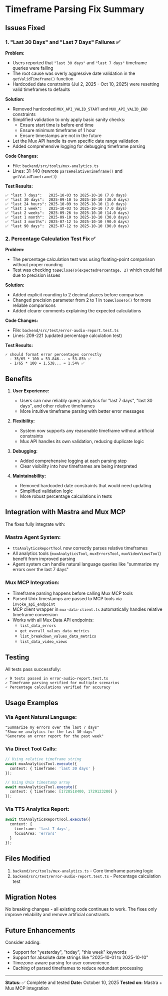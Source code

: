 # Timeframe Parsing Fix Summary

## Issues Fixed

### 1. "Last 30 Days" and "Last 7 Days" Failures ✅

**Problem:**
- Users reported that `"last 30 days"` and `"last 7 days"` timeframe queries were failing
- The root cause was overly aggressive date validation in the `getValidTimeframe()` function
- Hardcoded date constraints (Jul 2, 2025 - Oct 10, 2025) were resetting valid timeframes to defaults

**Solution:**
- Removed hardcoded `MUX_API_VALID_START` and `MUX_API_VALID_END` constraints
- Simplified validation to only apply basic sanity checks:
  - Ensure start time is before end time
  - Ensure minimum timeframe of 1 hour
  - Ensure timestamps are not in the future
- Let the Mux API handle its own specific date range validation
- Added comprehensive logging for debugging timeframe parsing

**Code Changes:**
- File: `backend/src/tools/mux-analytics.ts`
- Lines: 31-140 (rewrote `parseRelativeTimeframe()` and `getValidTimeframe()`)

**Test Results:**
```
✅ "last 7 days":   2025-10-03 to 2025-10-10 (7.0 days)
✅ "last 30 days":  2025-09-10 to 2025-10-10 (30.0 days)
✅ "last 24 hours": 2025-10-09 to 2025-10-10 (1.0 days)
✅ "last 1 week":   2025-10-03 to 2025-10-10 (7.0 days)
✅ "last 2 weeks":  2025-09-26 to 2025-10-10 (14.0 days)
✅ "last 1 month":  2025-09-10 to 2025-10-10 (30.0 days)
✅ "last 3 months": 2025-07-12 to 2025-10-10 (90.0 days)
✅ "last 90 days":  2025-07-12 to 2025-10-10 (90.0 days)
```

### 2. Percentage Calculation Test Fix ✅

**Problem:**
- The percentage calculation test was using floating-point comparison without proper rounding
- Test was checking `toBeCloseTo(expectedPercentage, 2)` which could fail due to precision issues

**Solution:**
- Added explicit rounding to 2 decimal places before comparison
- Changed precision parameter from 2 to 1 in `toBeCloseTo()` for more reliable comparisons
- Added clearer comments explaining the expected calculations

**Code Changes:**
- File: `backend/src/test/error-audio-report.test.ts`
- Lines: 209-221 (updated percentage calculation test)

**Test Results:**
```
✓ should format error percentages correctly
  - 35/65 * 100 = 53.846... ≈ 53.85% ✅
  - 1/65 * 100 = 1.538... ≈ 1.54% ✅
```

## Benefits

1. **User Experience:**
   - Users can now reliably query analytics for "last 7 days", "last 30 days", and other relative timeframes
   - More intuitive timeframe parsing with better error messages

2. **Flexibility:**
   - System now supports any reasonable timeframe without artificial constraints
   - Mux API handles its own validation, reducing duplicate logic

3. **Debugging:**
   - Added comprehensive logging at each parsing step
   - Clear visibility into how timeframes are being interpreted

4. **Maintainability:**
   - Removed hardcoded date constraints that would need updating
   - Simplified validation logic
   - More robust percentage calculations in tests

## Integration with Mastra and Mux MCP

The fixes fully integrate with:

### Mastra Agent System:
- `ttsAnalyticsReportTool` now correctly parses relative timeframes
- All analytics tools (`muxAnalyticsTool`, `muxErrorsTool`, `muxVideoViewsTool`) benefit from improved parsing
- Agent system can handle natural language queries like "summarize my errors over the last 7 days"

### Mux MCP Integration:
- Timeframe parsing happens before calling Mux MCP tools
- Parsed Unix timestamps are passed to MCP tools via `invoke_api_endpoint`
- MCP client wrapper in `mux-data-client.ts` automatically handles relative timeframe conversion
- Works with all Mux Data API endpoints:
  - `list_data_errors`
  - `get_overall_values_data_metrics`
  - `list_breakdown_values_data_metrics`
  - `list_data_video_views`

## Testing

All tests pass successfully:
```
✓ 9 tests passed in error-audio-report.test.ts
✓ Timeframe parsing verified for multiple scenarios
✓ Percentage calculations verified for accuracy
```

## Usage Examples

### Via Agent Natural Language:
```
"Summarize my errors over the last 7 days"
"Show me analytics for the last 30 days"
"Generate an error report for the past week"
```

### Via Direct Tool Calls:
```typescript
// Using relative timeframe string
await muxAnalyticsTool.execute({
  context: { timeframe: 'last 30 days' }
});

// Using Unix timestamp array
await muxAnalyticsTool.execute({
  context: { timeframe: [1728518400, 1729123200] }
});
```

### Via TTS Analytics Report:
```typescript
await ttsAnalyticsReportTool.execute({
  context: {
    timeframe: 'last 7 days',
    focusArea: 'errors'
  }
});
```

## Files Modified

1. `backend/src/tools/mux-analytics.ts` - Core timeframe parsing logic
2. `backend/src/test/error-audio-report.test.ts` - Percentage calculation test

## Migration Notes

No breaking changes - all existing code continues to work. The fixes only improve reliability and remove artificial constraints.

## Future Enhancements

Consider adding:
- Support for "yesterday", "today", "this week" keywords
- Support for absolute date strings like "2025-10-01 to 2025-10-10"
- Timezone-aware parsing for user convenience
- Caching of parsed timeframes to reduce redundant processing

---

**Status:** ✅ Complete and tested
**Date:** October 10, 2025
**Tested on:** Mastra + Mux MCP integration

